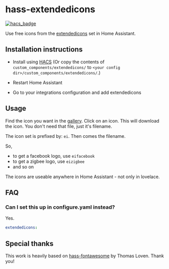 # hass-extendedicons

[![hacs_badge](https://img.shields.io/badge/HACS-Custom-orange.svg)](https://github.com/custom-components/hacs)

Use free icons from the [extendedicons](https://extendedicons.org) set in Home Assistant.

## Installation instructions

- Install using [HACS](https://hacs.xyz) (Or copy the contents of `custom_components/extendedicons/` to `<your config dir>/custom_components/extendedicons/`.)

- Restart Home Assistant

- Go to your integrations configuration and add extendedicons

## Usage

Find the icon you want in the [gallery](http://extendedicons.org/). Click on an icon. This will download the icon. You don't need that file, just it's filename.

The icon set is prefixed by: `ei`. Then comes the filename.

So,

- to get a facebook logo, use `eifacebook`
- to get a zigbee logo, use `eizigbee`
- and so on

The icons are useable anywhere in Home Assistant - not only in lovelace.

## FAQ

### Can I set this up in configure.yaml instead?

Yes.

```yaml
extendedicons:
```

## Special thanks

This work is heavily based on [hass-fontawesome](https://github.com/thomasloven/hass-fontawesome) by Thomas Loven. Thank you!
